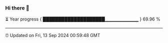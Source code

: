### Hi there 👋

⏳ Year progress { ████████████████████▁▁▁▁▁▁▁▁▁▁ } 69.96 %

---

⏰ Updated on Fri, 13 Sep 2024 00:59:48 GMT
